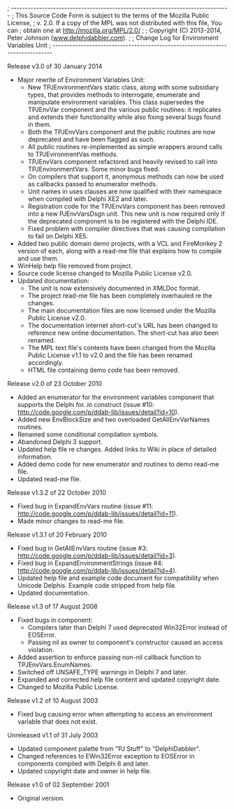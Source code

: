 ; ------------------------------------------------------------------------------
; This Source Code Form is subject to the terms of the Mozilla Public License,
; v. 2.0. If a copy of the MPL was not distributed with this file, You can
; obtain one at http://mozilla.org/MPL/2.0/
;
; Copyright (C) 2013-2014, Peter Johnson (www.delphidabbler.com).
;
; Change Log for Environment Variables Unit
; ------------------------------------------------------------------------------

Release v3.0 of 30 January 2014
+ Major rewrite of Environment Variables Unit:
  - New TPJEnvironmentVars static class, along with some subsidiary types, that provides methods to interrogate, enumerate and manipulate environment variables. This class supersedes the TPJEnvVar component and the various public routines: it replicates and extends their functionality while also fixing several bugs found in them.
  - Both the TPJEnvVars component and the public routines are now deprecated and have been flagged as such.
  - All public routines re-implemented as simple wrappers around calls to TPJEvironmentVas methods.
  - TPJEnvVars component refactored and heavily revised to call into TPJEnvironmentVars. Some minor bugs fixed.
  - On compilers that support it, anonymous methods can now be used as callbacks passed to enumerator methods.
  - Unit names in uses clauses are now qualified with their namespace when compiled with Delphi XE2 and later.
  - Registration code for the TPJEnvVars component has been removed into a new PJEnvVarsDsgn unit. This new unit is now required only if the deprecated component is to be registered with the Delphi IDE.
  - Fixed problem with compiler directives that was causing compilation to fail on Delphi XE5.
+ Added two public domain demo projects, with a VCL and FireMonkey 2 version of each, along with a read-me file that explains how to compile and use them.
+ WinHelp help file removed from project.
+ Source code license changed to Mozilla Public License v2.0.
+ Updated documentation:
  - The unit is now extensively documented in XMLDoc format.
  - The project read-me file has been completely overhauled re the changes.
  - The main documentation files are now licensed under the Mozilla Public License v2.0.
  - The documentation internet short-cut's URL has been changed to reference new online documentation. The short-cut has also been renamed.
  - The MPL text file's contents have been changed from the Mozilla Public License v1.1 to v2.0 and the file has been renamed accordingly.
  - HTML file containing demo code has been removed.

Release v2.0 of 23 October 2010
+ Added an enumerator for the environment variables component that supports the Delphi for..in construct (issue #10: http://code.google.com/p/ddab-lib/issues/detail?id=10).
+ Added new EnvBlockSize and two overloaded GetAllEnvVarNames routines.
+ Renamed some conditional compilation symbols.
+ Abandoned Delphi 3 support.
+ Updated help file re changes. Added links to Wiki in place of detailed information.
+ Added demo code for new enumerator and routines to demo read-me file.
+ Updated read-me file.

Release v1.3.2 of 22 October 2010
+ Fixed bug in ExpandEnvVars routine (issue #11: http://code.google.com/p/ddab-lib/issues/detail?id=11).
+ Made minor changes to read-me file.

Release v1.3.1 of 20 February 2010
+ Fixed bug in GetAllEnvVars routine (issue #3: http://code.google.com/p/ddab-lib/issues/detail?id=3).
+ Fixed bug in ExpandEnvironmentStrings (issue #4: http://code.google.com/p/ddab-lib/issues/detail?id=4).
+ Updated help file and example code document for compatibility when Unicode Delphis. Example code stripped from help file.
+ Updated documentation.

Release v1.3 of 17 August 2008
+ Fixed bugs in component:
  - Compilers later than Delphi 7 used deprecated Win32Error instead of EOSError.
  - Passing nil as owner to component's constructor caused an access violation.
+ Added assertion to enforce passing non-nil callback function to TPJEnvVars.EnumNames.
+ Switched off UNSAFE_TYPE warnings in Delphi 7 and later.
+ Expanded and corrected help file content and updated copyright date.
+ Changed to Mozilla Public License.

Release v1.2 of 10 August 2003
+ Fixed bug causing error when attempting to access an environment variable that does not exist.

Unreleased v1.1 of 31 July 2003
+ Updated component palette from "PJ Stuff" to "DelphiDabbler".
+ Changed references to EWin32Error exception to EOSError in components compiled with Delphi 6 and later.
+ Updated copyright date and owner in help file.

Release v1.0 of 02 September 2001
+ Original version.
